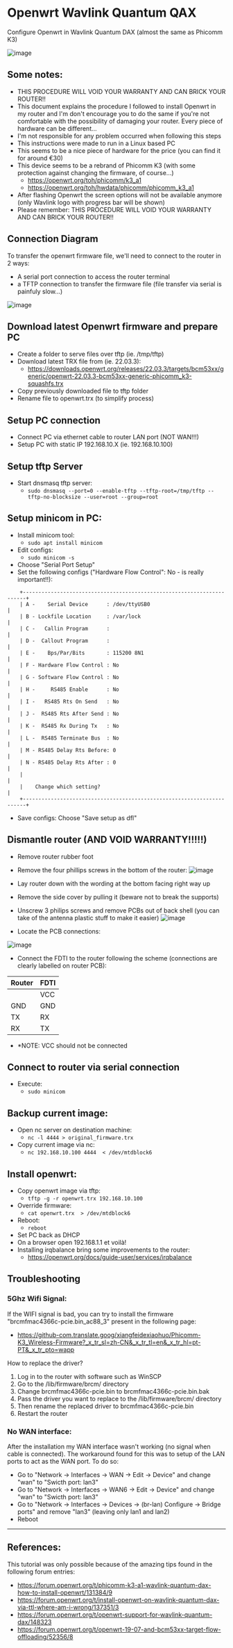 # Openwrt Wavlink Quantum QAX
Configure Openwrt in Wavlink Quantum DAX (almost the same as Phicomm K3)

![image](https://user-images.githubusercontent.com/47162315/219511130-f9022e69-64c0-4c48-abee-db2a2f43987c.png)

## Some notes: ##
- THIS PROCEDURE WILL VOID YOUR WARRANTY AND CAN BRICK YOUR ROUTER!!
- This document explains the procedure I followed to install Openwrt in my router and I'm don't encourage you to do the same if you're not comfortable with the possibility of damaging your router. Every piece of hardware can be different...
- I'm not responsible for any problem occurred when following this steps
- This instructions were made to run in a Linux based PC
- This seems to be a nice piece of hardware for the price (you can find it for around €30)
- This device seems to be a rebrand of Phicomm K3 (with some protection against changing the firmware, of course...)
  - https://openwrt.org/toh/phicomm/k3_a1
  - https://openwrt.org/toh/hwdata/phicomm/phicomm_k3_a1
- After flashing Openwrt the screen options will not be available anymore (only Wavlink logo with progress bar will be shown)
- Please remember: THIS PROCEDURE WILL VOID YOUR WARRANTY AND CAN BRICK YOUR ROUTER!!

## Connection Diagram ##
To transfer the openwrt firmware file, we'll need to connect to the router in 2 ways:
- A serial port connection to access the router terminal
- a TFTP connection to transfer the firmware file (file transfer via serial is painfuly slow...)

![image](https://user-images.githubusercontent.com/47162315/219512908-44c15271-a1ba-4dbe-84af-b80f89e99f2c.png)

## Download latest Openwrt firmware and prepare PC ##
- Create a folder to serve files over tftp (ie. /tmp/tftp)
- Download latest TRX file from (ie. 22.03.3): 
  - https://downloads.openwrt.org/releases/22.03.3/targets/bcm53xx/generic/openwrt-22.03.3-bcm53xx-generic-phicomm_k3-squashfs.trx
- Copy previously downloaded file to tftp folder
- Rename file to openwrt.trx (to simplify process)

## Setup PC connection ##
- Connect PC via ethernet cable to router LAN port (NOT WAN!!!)
- Setup PC with static IP 192.168.10.X (ie. 192.168.10.100)

## Setup tftp Server ##
- Start dnsmasq tftp server: 
  - `sudo dnsmasq --port=0 --enable-tftp --tftp-root=/tmp/tftp --tftp-no-blocksize --user=root --group=root`

## Setup minicom in PC: ##
- Install minicom tool: 
  - `sudo apt install minicom`
- Edit configs: 
  - `sudo minicom -s`
- Choose "Serial Port Setup"
- Set the following configs ("Hardware Flow Control": No - is really important!!):
```
    +-----------------------------------------------------------------------+
    | A -    Serial Device      : /dev/ttyUSB0                              |
    | B - Lockfile Location     : /var/lock                                 |
    | C -   Callin Program      :                                           |
    | D -  Callout Program      :                                           |
    | E -    Bps/Par/Bits       : 115200 8N1                                |
    | F - Hardware Flow Control : No                                        |
    | G - Software Flow Control : No                                        |
    | H -     RS485 Enable      : No                                        |
    | I -   RS485 Rts On Send   : No                                        |
    | J -  RS485 Rts After Send : No                                        |
    | K -  RS485 Rx During Tx   : No                                        |
    | L -  RS485 Terminate Bus  : No                                        |
    | M - RS485 Delay Rts Before: 0                                         |
    | N - RS485 Delay Rts After : 0                                         |
    |                                                                       |
    |    Change which setting?                                              |
    +-----------------------------------------------------------------------+
```
- Save configs: Choose "Save setup as dfl"

## Dismantle router (AND VOID WARRANTY!!!!!) ##
- Remove router rubber foot
- Remove the four phillips screws in the bottom of the router:
![image](https://user-images.githubusercontent.com/47162315/219514520-5ad1b067-a631-4aaf-8926-11291493ff59.png)

- Lay router down with the wording at the bottom facing right way up
- Remove the side cover by pulling it (beware not to break the supports)
- Unscrew 3 philips screws and remove PCBs out of back shell (you can take of the antenna plastic stuff to make it easier)
![image](https://user-images.githubusercontent.com/47162315/219515734-51482cfd-da7f-4bbf-920f-25e03f0d1085.png)

- Locate the PCB connections:

![image](https://user-images.githubusercontent.com/47162315/219516002-48374c47-e2ca-44b4-8bd2-b7c404d9be0a.png)
- Connect the FDTI to the router following the scheme (connections are clearly labelled on router PCB):

|Router  | FDTI  |
|--------|----- |
|        |  VCC |
|  GND   |  GND |
|  TX    |  RX  |
|  RX    |  TX  |

- *NOTE: VCC should not be connected

## Connect to router via serial connection ##
- Execute: 
  - `sudo minicom`

## Backup current image: ## 
- Open nc server on destination machine: 
  - `nc -l 4444 > original_firmware.trx`
- Copy current image via nc: 
  - `nc 192.168.10.100 4444  < /dev/mtdblock6`

## Install openwrt: ## 
- Copy openwrt image via tftp: 
  - `tftp -g -r openwrt.trx 192.168.10.100`                                                                                                            
- Override firmware: 
  - `cat openwrt.trx  > /dev/mtdblock6`
- Reboot: 
  - `reboot`
- Set PC back as DHCP
- On a browser open 192.168.1.1 et voilà!
- Installing irqbalance bring some improvements to the router: 
  - https://openwrt.org/docs/guide-user/services/irqbalance

## Troubleshooting ##

### 5Ghz Wifi Signal: ###
If the WIFI signal is bad, you can try to install the firmware "brcmfmac4366c-pcie.bin_ac88_3" present in the following page:
- https://github-com.translate.goog/xiangfeidexiaohuo/Phicomm-K3_Wireless-Firmware?_x_tr_sl=zh-CN&_x_tr_tl=en&_x_tr_hl=pt-PT&_x_tr_pto=wapp

How to replace the driver?
1. Log in to the router with software such as WinSCP
2. Go to the /lib/firmware/brcm/ directory
3. Change brcmfmac4366c-pcie.bin to brcmfmac4366c-pcie.bin.bak
4. Pass the driver you want to replace to the /lib/firmware/brcm/ directory
5. Then rename the replaced driver to brcmfmac4366c-pcie.bin
6. Restart the router

### No WAN interface: ###
After the installation my WAN interface wasn't working (no signal when cable is connected). The workaround found for this was to setup of the LAN ports to act as the WAN port.
To do so:
- Go to "Network -> Interfaces -> WAN -> Edit -> Device" and change "wan" to "Swicth port: lan3"
- Go to "Network -> Interfaces -> WAN6 -> Edit -> Device" and change "wan" to "Swicth port: lan3"
- Go to "Network -> Interfaces -> Devices -> (br-lan) Configure -> Bridge ports" and remove "lan3" (leaving only lan1 and lan2)
- Reboot

------
## References: ##
This tutorial was only possible because of the amazing tips found in the following forum entries:

- https://forum.openwrt.org/t/phicomm-k3-a1-wavlink-quantum-dax-how-to-install-openwrt/131384/9
- https://forum.openwrt.org/t/install-openwrt-on-wavlink-quantum-dax-via-ttl-where-am-i-wrong/137351/3
- https://forum.openwrt.org/t/openwrt-support-for-wavlink-quantum-dax/148323
- https://forum.openwrt.org/t/openwrt-19-07-and-bcm53xx-target-flow-offloading/52356/8
